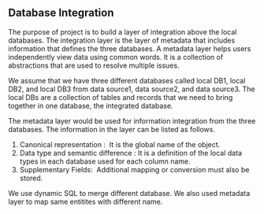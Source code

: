 ## Database Integration ##

The purpose of project is to build a layer of integration above the local databases. The integration layer is the layer of metadata that includes information that defines the three databases. A metadata layer helps users independently view data using common words. It is a collection of abstractions that are used to resolve multiple issues. 



We assume that we have three different databases called local DB1, local DB2, and local DB3 from data source1, data source2, and data source3. The local DBs are a collection of tables and records that we need to bring together in one database, the integrated database. 


The metadata layer would be used for information integration from the three databases. The information in the layer can be listed as follows. 
1. Canonical representation :  It is the global name of the object.
2. Data type and semantic difference : It is a definition of the local data types in each database used for each column name.
3. Supplementary Fields:  Additional mapping or conversion must also be stored.



We use dynamic SQL to merge different database. We also used metadata layer to map same entitites with different name.
